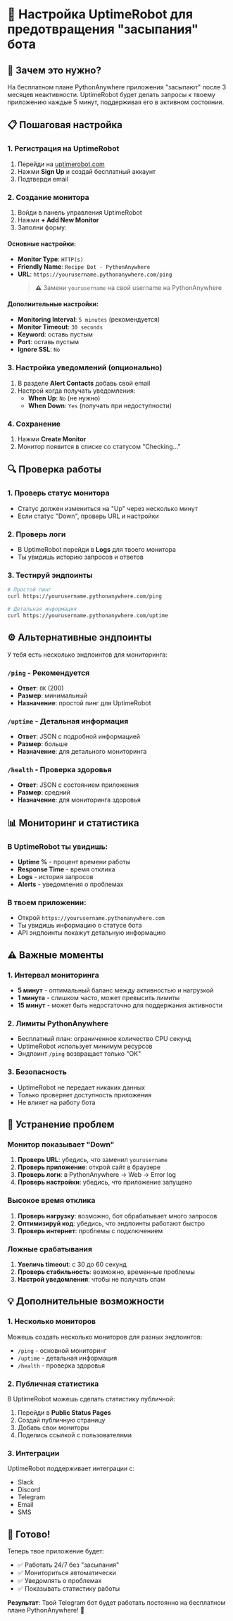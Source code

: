 # 🔔 Настройка UptimeRobot для предотвращения "засыпания" бота

## 🎯 Зачем это нужно?

На бесплатном плане PythonAnywhere приложения "засыпают" после 3 месяцев неактивности. UptimeRobot будет делать запросы к твоему приложению каждые 5 минут, поддерживая его в активном состоянии.

## 📋 Пошаговая настройка

### 1. Регистрация на UptimeRobot
1. Перейди на [uptimerobot.com](https://uptimerobot.com)
2. Нажми **Sign Up** и создай бесплатный аккаунт
3. Подтверди email

### 2. Создание монитора
1. Войди в панель управления UptimeRobot
2. Нажми **+ Add New Monitor**
3. Заполни форму:

#### Основные настройки:
- **Monitor Type**: `HTTP(s)`
- **Friendly Name**: `Recipe Bot - PythonAnywhere`
- **URL**: `https://yourusername.pythonanywhere.com/ping`
  > ⚠️ Замени `yourusername` на свой username на PythonAnywhere

#### Дополнительные настройки:
- **Monitoring Interval**: `5 minutes` (рекомендуется)
- **Monitor Timeout**: `30 seconds`
- **Keyword**: оставь пустым
- **Port**: оставь пустым
- **Ignore SSL**: `No`

### 3. Настройка уведомлений (опционально)
1. В разделе **Alert Contacts** добавь свой email
2. Настрой когда получать уведомления:
   - **When Up**: `No` (не нужно)
   - **When Down**: `Yes` (получать при недоступности)

### 4. Сохранение
1. Нажми **Create Monitor**
2. Монитор появится в списке со статусом "Checking..."

## 🔍 Проверка работы

### 1. Проверь статус монитора
- Статус должен измениться на "Up" через несколько минут
- Если статус "Down", проверь URL и настройки

### 2. Проверь логи
- В UptimeRobot перейди в **Logs** для твоего монитора
- Ты увидишь историю запросов и ответов

### 3. Тестируй эндпоинты
```bash
# Простой пинг
curl https://yourusername.pythonanywhere.com/ping

# Детальная информация
curl https://yourusername.pythonanywhere.com/uptime
```

## ⚙️ Альтернативные эндпоинты

У тебя есть несколько эндпоинтов для мониторинга:

### `/ping` - Рекомендуется
- **Ответ**: `OK` (200)
- **Размер**: минимальный
- **Назначение**: простой пинг для UptimeRobot

### `/uptime` - Детальная информация
- **Ответ**: JSON с подробной информацией
- **Размер**: больше
- **Назначение**: для детального мониторинга

### `/health` - Проверка здоровья
- **Ответ**: JSON с состоянием приложения
- **Размер**: средний
- **Назначение**: для мониторинга здоровья

## 📊 Мониторинг и статистика

### В UptimeRobot ты увидишь:
- **Uptime %** - процент времени работы
- **Response Time** - время отклика
- **Logs** - история запросов
- **Alerts** - уведомления о проблемах

### В твоем приложении:
- Открой `https://yourusername.pythonanywhere.com`
- Ты увидишь информацию о статусе бота
- API эндпоинты покажут детальную информацию

## ⚠️ Важные моменты

### 1. Интервал мониторинга
- **5 минут** - оптимальный баланс между активностью и нагрузкой
- **1 минута** - слишком часто, может превысить лимиты
- **15 минут** - может быть недостаточно для поддержания активности

### 2. Лимиты PythonAnywhere
- Бесплатный план: ограниченное количество CPU секунд
- UptimeRobot использует минимум ресурсов
- Эндпоинт `/ping` возвращает только "OK"

### 3. Безопасность
- UptimeRobot не передает никаких данных
- Только проверяет доступность приложения
- Не влияет на работу бота

## 🚨 Устранение проблем

### Монитор показывает "Down"
1. **Проверь URL**: убедись, что заменил `yourusername`
2. **Проверь приложение**: открой сайт в браузере
3. **Проверь логи**: в PythonAnywhere → Web → Error log
4. **Проверь настройки**: убедись, что приложение запущено

### Высокое время отклика
1. **Проверь нагрузку**: возможно, бот обрабатывает много запросов
2. **Оптимизируй код**: убедись, что эндпоинты работают быстро
3. **Проверь интернет**: проблемы с подключением

### Ложные срабатывания
1. **Увеличь timeout**: с 30 до 60 секунд
2. **Проверь стабильность**: возможно, временные проблемы
3. **Настрой уведомления**: чтобы не получать спам

## 💡 Дополнительные возможности

### 1. Несколько мониторов
Можешь создать несколько мониторов для разных эндпоинтов:
- `/ping` - основной мониторинг
- `/uptime` - детальная информация
- `/health` - проверка здоровья

### 2. Публичная статистика
В UptimeRobot можешь сделать статистику публичной:
1. Перейди в **Public Status Pages**
2. Создай публичную страницу
3. Добавь свои мониторы
4. Поделись ссылкой с пользователями

### 3. Интеграции
UptimeRobot поддерживает интеграции с:
- Slack
- Discord
- Telegram
- Email
- SMS

## 🎉 Готово!

Теперь твое приложение будет:
- ✅ Работать 24/7 без "засыпания"
- ✅ Мониториться автоматически
- ✅ Уведомлять о проблемах
- ✅ Показывать статистику работы

**Результат**: Твой Telegram бот будет работать постоянно на бесплатном плане PythonAnywhere! 🚀
